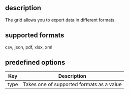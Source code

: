 ## description
The grid allows you to export data in different formats.

## supported formats
csv, json, pdf, xlsx, xml

## predefined options
<table class="attributes">
<thead>
	<tr>
		<th>Key</th>
		<th>Description</th>
	</tr>
</thead>
<tbody>
	<tr>
	  <td>type</td>
	  <td>Takes one of supported formats as a value</td>
	</tr>
</tbody>
</table>